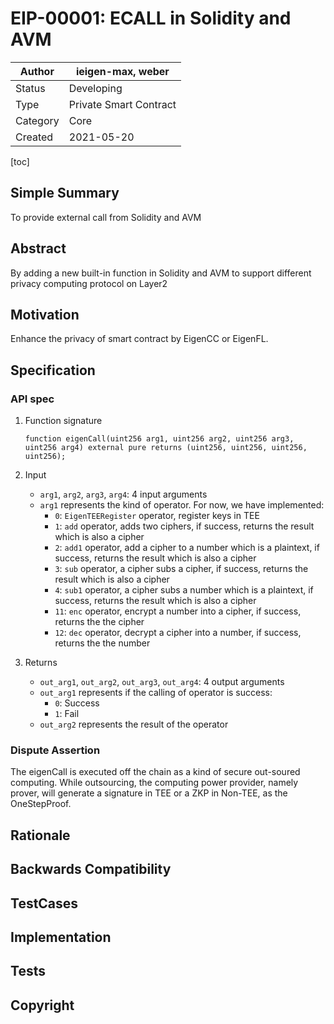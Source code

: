 # EIP-00001: ECALL in Solidity and AVM

| Author   | ieigen-max, weber      |
| -------- | ---------------------- |
| Status   | Developing             |
| Type     | Private Smart Contract |
| Category | Core                   |
| Created  | 2021-05-20             |

[toc]

## Simple Summary

To provide external call from Solidity and AVM

## Abstract

By adding a new built-in function in Solidity and AVM to support different privacy computing protocol on Layer2

## Motivation

Enhance the privacy of smart contract by EigenCC or EigenFL.

## Specification

### API spec
1. Function signature

   ```solidity
   function eigenCall(uint256 arg1, uint256 arg2, uint256 arg3, uint256 arg4) external pure returns (uint256, uint256, uint256, uint256);
   ```

2. Input

   * `arg1`, `arg2`, `arg3`, `arg4`: 4 input arguments
   * `arg1` represents the kind of operator. For now, we have implemented:
     - `0`: `EigenTEERegister` operator, register keys in TEE
     - `1`: `add` operator, adds two ciphers, if success, returns the result which is also a cipher
     - `2`: `add1` operator, add a cipher to a number which is a plaintext, if success, returns the result which is also a cipher
     - `3`: `sub` operator, a cipher subs a cipher, if success, returns the result which is also a cipher
     - `4`: `sub1` operator, a cipher subs a number which is a plaintext, if success, returns the result which is also a cipher
     - `11`: `enc` operator, encrypt a number into a cipher, if success, returns the the cipher
     - `12`: `dec` operator, decrypt a cipher into a number, if success, returns the the number
3. Returns

   * `out_arg1`, `out_arg2`, `out_arg3`, `out_arg4`: 4 output arguments
   * `out_arg1` represents if the calling of operator is success:
     - `0`: Success
     - `1`: Fail
   * `out_arg2` represents the result of the operator
   

### Dispute Assertion
The eigenCall is executed off the chain as a kind of secure out-soured computing. While outsourcing, the computing power provider, namely prover, will generate a signature in TEE or a ZKP in Non-TEE, 
as the OneStepProof.

## Rationale

## Backwards Compatibility

## TestCases

## Implementation

## Tests

## Copyright

